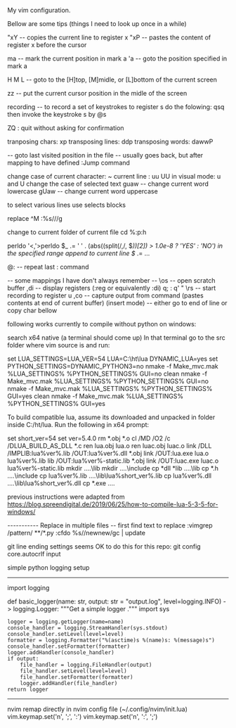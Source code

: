 My vim configuration.

Bellow are some tips (things I need to look up once in a while)


"xY -- copies the current line to register x
"xP -- pastes the content of register x before the cursor

ma -- mark the current position in mark a
'a -- goto the position specified in mark a

H M L -- goto to the [H]top, [M]midle, or [L]bottom of the current screen

zz -- put the current cursor position in the midle of the screen

recording -- to record a set of keystrokes to register s do the folowing:
qs<keystrokes>q
then invoke the keystroke s by @s

ZQ : quit without asking for confirmation


tranposing chars: xp
transposing lines: ddp
transposing words: dawwP

<c-o> -- goto last visited position in the file
<c-i> -- usually goes back, but after mapping <tab> to <c-w> have defined :Jump command

change case of current character: ~
current line <lowercase-uppercase>: uu UU
in visual mode: u and U change the case of selected text
guaw -- change current word lowercase
gUaw -- change current word uppercase

to select various lines use <shitf-v> <c-v> selects blocks

replace ^M
:%s/<ctrl-v><enter>//g

change to current folder of current file
cd %:p:h

perldo
'<,'>perldo $_ .= '   ' . (abs((split(/,/, $_))[2]) > 1.0e-8 ? 'YES' : 'NO')
in the specified range append to current line $_ .= ...

@: -- repeat last : command


-- some mappings I have don't always remember --
\os -- open scratch buffer
,di -- display registers (:reg or equivalently :di)
q; :
q' "
\rs -- start recording to register u
,co -- capture output from command (pastes contents at end of current buffer)
<c-e> (insert mode) -- either go to end of line or copy char bellow


following works currently to compile without python on windows:

search x64 native (a terminal should come up)
In that terminal go to the src folder where vim source is and run:

set LUA_SETTINGS=LUA_VER=54 LUA=C:\ht\lua  DYNAMIC_LUA=yes
set PYTHON_SETTINGS=DYNAMIC_PYTHON3=no
nmake -f Make_mvc.mak %LUA_SETTINGS% %PYTHON_SETTINGS% GUI=no clean
nmake -f Make_mvc.mak %LUA_SETTINGS% %PYTHON_SETTINGS% GUI=no
nmake -f Make_mvc.mak %LUA_SETTINGS% %PYTHON_SETTINGS% GUI=yes clean
nmake -f Make_mvc.mak %LUA_SETTINGS% %PYTHON_SETTINGS% GUI=yes

To build compatible lua, assume its downloaded and unpacked in folder inside
C:/ht/lua. Run the following in x64 prompt:

set short_ver=54
set ver=5.4.0
rm *.obj *.o
cl /MD /O2 /c /DLUA_BUILD_AS_DLL *.c
ren lua.obj lua.o
ren luac.obj luac.o
link /DLL /IMPLIB:lua%ver%.lib /OUT:lua%ver%.dll *.obj
link /OUT:lua.exe lua.o lua%ver%.lib
lib /OUT:lua%ver%-static.lib *.obj
link /OUT:luac.exe luac.o lua%ver%-static.lib
mkdir ..\..\lib
mkdir ..\..\include
cp *dll *lib ..\..\lib
cp *.h ..\..\include
cp lua%ver%.lib ..\..\lib\lua%short_ver%.lib
cp lua%ver%.dll ..\..\lib\lua%short_ver%.dll
cp *.exe ..\..

previous instructions were adapted from
https://blog.spreendigital.de/2019/06/25/how-to-compile-lua-5-3-5-for-windows/

----------- Replace in multiple files
-- first find text to replace 
:vimgrep /pattern/ **/*.py
:cfdo %s//newnew/gc | update

git line ending settings
seems OK to do this for this repo:
git config  core.autocrlf input


simple python logging setup

-----------------
import logging

def basic_logger(name: str, output: str = "output.log", level=logging.INFO) -> logging.Logger:
    """Get a simple logger ."""
    import sys

    logger = logging.getLogger(name=name)
    console_handler = logging.StreamHandler(sys.stdout)
    console_handler.setLevel(level=level)
    formatter = logging.Formatter("%(asctime)s %(name)s: %(message)s")
    console_handler.setFormatter(formatter)
    logger.addHandler(console_handler)
    if output:
        file_handler = logging.FileHandler(output)
        file_handler.setLevel(level=level)
        file_handler.setFormatter(formatter)
        logger.addHandler(file_handler)
    return logger
-----------------

nvim remap directly in nvim config file (~/.config/nvim/init.lua)
vim.keymap.set('n', ';', ':')
vim.keymap.set('n', ':', ';')
